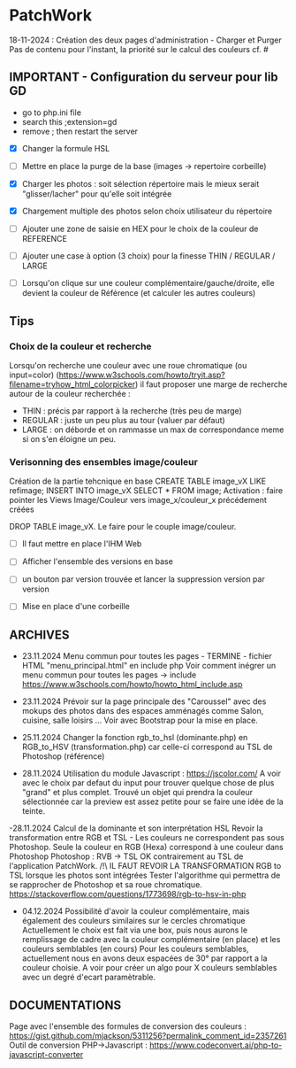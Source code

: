 # PatchWork

18-11-2024 : Création des deux pages d'administration - Charger et Purger
Pas de contenu pour l'instant, la priorité sur le calcul des couleurs cf. # 

## IMPORTANT - Configuration du serveur pour lib GD
- go to php.ini file
- search this ;extension=gd
- remove ; then restart the server

- [X] Changer la formule HSL
- [ ] Mettre en place la purge de la base (images -> repertoire corbeille)
- [X] Charger les photos : soit sélection répertoire mais le mieux serait "glisser/lacher" pour qu'elle soit intégrée
- [X] Chargement multiple des photos selon choix utilisateur du répertoire
- [ ] Ajouter une zone de saisie en HEX pour le choix de la couleur de REFERENCE
- [ ] Ajouter une case à option (3 choix) pour la finesse THIN / REGULAR / LARGE
- [ ] Lorsqu'on clique sur une couleur complémentaire/gauche/droite, elle devient la couleur de Référence (et calculer les autres couleurs)


## Tips
### Choix de la couleur et recherche
Lorsqu'on recherche une couleur avec une roue chromatique (ou input=color) (https://www.w3schools.com/howto/tryit.asp?filename=tryhow_html_colorpicker) il faut proposer une marge de recherche autour de la couleur recherchée :

- THIN : précis par rapport à la recherche (très peu de marge)
- REGULAR : juste un peu plus au tour (valuer par défaut)
- LARGE : on déborde et on rammasse un max de correspondance meme si on s'en éloigne un peu.


### Verisonning des ensembles image/couleur
Création de la partie tehcnique en base 
CREATE TABLE image_vX LIKE refimage;
INSERT INTO image_vX SELECT * FROM image;
Activation : faire pointer les Views Image/Couleur vers image_x/couleur_x précédement créées

DROP TABLE image_vX.
Le faire pour le couple image/couleur.
- [ ] Il faut mettre en place l'IHM Web
- [ ] Afficher l'ensemble des versions en base
- [ ] un bouton par version trouvée et lancer la suppression version par version
- [ ] Mise en place d'une corbeille


## ARCHIVES
- 23.11.2024
Menu commun pour toutes les pages - TERMINE - fichier HTML "menu_principal.html" en include php
Voir comment inégrer un menu commun pour toutes les pages -> include
https://www.w3schools.com/howto/howto_html_include.asp

- 23.11.2024
Prévoir sur la page principale des "Caroussel" avec des mokups des photos dans des espaces amménagés comme Salon, cuisine, salle loisirs ...
Voir avec Bootstrap pour la mise en place.

- 25.11.2024
Changer la fonction rgb_to_hsl (dominante.php) en RGB_to_HSV (transformation.php) car celle-ci correspond au TSL de Photoshop (référence)

- 28.11.2024
Utilisation du module Javascript : https://jscolor.com/
A voir avec le choix par defaut du input pour trouver quelque chose de plus "grand" et plus complet.
Trouvé un objet qui prendra la couleur sélectionnée car la preview est assez petite pour se faire une idée de la teinte.

-28.11.2024
Calcul de la dominante et son interprétation HSL
Revoir la transformation entre RGB et TSL - Les couleurs ne correspondent pas sous Photoshop.
Seule la couleur en RGB (Hexa) correspond à une couleur dans Photoshop
Photoshop : 
RVB -> TSL OK contrairement au TSL de l'application PatchWork.
/!\  IL FAUT REVOIR LA TRANSFORMATION RGB to TSL lorsque les photos sont intégrées
Tester l'algorithme qui permettra de se rapprocher de Photoshop et sa roue chromatique.
    https://stackoverflow.com/questions/1773698/rgb-to-hsv-in-php

- 04.12.2024
Possibilité d'avoir la couleur complémentaire, mais également des couleurs similaires sur le cercles chromatique
Actuellement le choix est fait via une box, puis nous aurons le remplissage de cadre avec la couleur complémentaire (en place) et les couleurs semblables (en cours)
Pour les couleurs semblables, actuellement nous en avons deux espacées de 30° par rapport a la couleur choisie. A voir pour créer un algo pour X couleurs semblables avec un degré d'ecart paramètrable.


## DOCUMENTATIONS
Page avec l'ensemble des formules de conversion des couleurs : 
https://gist.github.com/mjackson/5311256?permalink_comment_id=2357261
Outil de conversion PHP->Javascript : https://www.codeconvert.ai/php-to-javascript-converter
